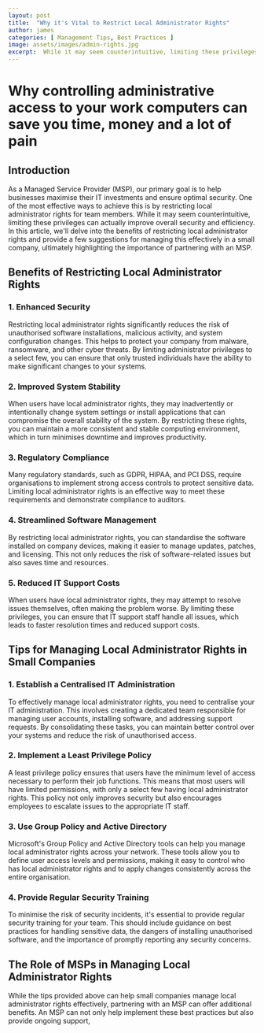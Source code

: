```yaml
---
layout: post
title:  "Why it's Vital to Restrict Local Administrator Rights"
author: james
categories: [ Management Tips, Best Practices ]
image: assets/images/admin-rights.jpg
excerpt:  While it may seem counterintuitive, limiting these privileges can actually improve overall security and efficiency
---
```

# Why controlling administrative access to your work computers can save you time, money and a lot of pain

## Introduction

As a Managed Service Provider (MSP), our primary goal is to help businesses maximise their IT investments and ensure optimal security. One of the most effective ways to achieve this is by restricting local administrator rights for team members. While it may seem counterintuitive, limiting these privileges can actually improve overall security and efficiency. In this article, we'll delve into the benefits of restricting local administrator rights and provide a few suggestions for managing this effectively in a small company, ultimately highlighting the importance of partnering with an MSP.

## Benefits of Restricting Local Administrator Rights

### 1. Enhanced Security

Restricting local administrator rights significantly reduces the risk of unauthorised software installations, malicious activity, and system configuration changes. This helps to protect your company from malware, ransomware, and other cyber threats. By limiting administrator privileges to a select few, you can ensure that only trusted individuals have the ability to make significant changes to your systems.

### 2. Improved System Stability

When users have local administrator rights, they may inadvertently or intentionally change system settings or install applications that can compromise the overall stability of the system. By restricting these rights, you can maintain a more consistent and stable computing environment, which in turn minimises downtime and improves productivity.

### 3. Regulatory Compliance

Many regulatory standards, such as GDPR, HIPAA, and PCI DSS, require organisations to implement strong access controls to protect sensitive data. Limiting local administrator rights is an effective way to meet these requirements and demonstrate compliance to auditors.

### 4. Streamlined Software Management

By restricting local administrator rights, you can standardise the software installed on company devices, making it easier to manage updates, patches, and licensing. This not only reduces the risk of software-related issues but also saves time and resources.

### 5. Reduced IT Support Costs

When users have local administrator rights, they may attempt to resolve issues themselves, often making the problem worse. By limiting these privileges, you can ensure that IT support staff handle all issues, which leads to faster resolution times and reduced support costs.

## Tips for Managing Local Administrator Rights in Small Companies

### 1. Establish a Centralised IT Administration

To effectively manage local administrator rights, you need to centralise your IT administration. This involves creating a dedicated team responsible for managing user accounts, installing software, and addressing support requests. By consolidating these tasks, you can maintain better control over your systems and reduce the risk of unauthorised access.

### 2. Implement a Least Privilege Policy

A least privilege policy ensures that users have the minimum level of access necessary to perform their job functions. This means that most users will have limited permissions, with only a select few having local administrator rights. This policy not only improves security but also encourages employees to escalate issues to the appropriate IT staff.

### 3. Use Group Policy and Active Directory

Microsoft's Group Policy and Active Directory tools can help you manage local administrator rights across your network. These tools allow you to define user access levels and permissions, making it easy to control who has local administrator rights and to apply changes consistently across the entire organisation.

### 4. Provide Regular Security Training

To minimise the risk of security incidents, it's essential to provide regular security training for your team. This should include guidance on best practices for handling sensitive data, the dangers of installing unauthorised software, and the importance of promptly reporting any security concerns.

## The Role of MSPs in Managing Local Administrator Rights

While the tips provided above can help small companies manage local administrator rights effectively, partnering with an MSP can offer additional benefits. An MSP can not only help implement these best practices but also provide ongoing support,
